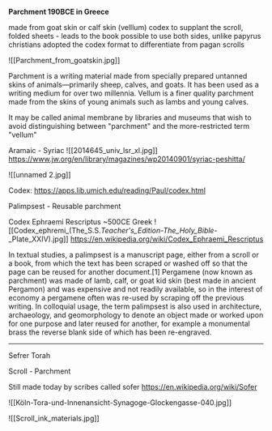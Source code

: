 **Parchment 190BCE in Greece**

made from goat skin or calf skin (velllum)
codex to supplant the scroll, folded sheets - leads to the book
possible to use both sides, unlike papyrus
christians adopted the codex format to differentiate from pagan scrolls

![[Parchment_from_goatskin.jpg]]

Parchment is a writing material made from specially prepared untanned skins of animals—primarily sheep, calves, and goats. It has been used as a writing medium for over two millennia. Vellum is a finer quality parchment made from the skins of young animals such as lambs and young calves.

It may be called animal membrane by libraries and museums that wish to avoid distinguishing between "parchment" and the more-restricted term "vellum"

Aramaic - Syriac
![[2014645_univ_lsr_xl.jpg]]
https://www.jw.org/en/library/magazines/wp20140901/syriac-peshitta/

![[unnamed 2.jpg]]

Codex: https://apps.lib.umich.edu/reading/Paul/codex.html

Palimpsest - Reusable parchment

Codex Ephraemi Rescriptus ~500CE Greek
![[Codex_ephremi_(The_S.S._Teacher's_Edition-The_Holy_Bible_-_Plate_XXIV).jpg]]
https://en.wikipedia.org/wiki/Codex_Ephraemi_Rescriptus

In textual studies, a palimpsest is a manuscript page, either from a scroll or a book, from which the text has been scraped or washed off so that the page can be reused for another document.[1] Pergamene (now known as parchment) was made of lamb, calf, or goat kid skin (best made in ancient Pergamon) and was expensive and not readily available, so in the interest of economy a pergamene often was re-used by scraping off the previous writing. In colloquial usage, the term palimpsest is also used in architecture, archaeology, and geomorphology to denote an object made or worked upon for one purpose and later reused for another, for example a monumental brass the reverse blank side of which has been re-engraved.

<hr>

Sefrer Torah

Scroll - Parchment 

Still made today by scribes called sofer
https://en.wikipedia.org/wiki/Sofer

![[Köln-Tora-und-Innenansicht-Synagoge-Glockengasse-040.jpg]]

![[Scroll_ink_materials.jpg]]